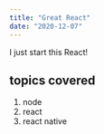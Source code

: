 ```yaml
---
title: "Great React"
date: "2020-12-07"
---
```


I just start this React!

## topics covered

1. node
2. react
3. react native